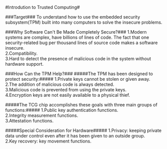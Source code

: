 #Introdution to Trusted Computing#

###Target###
To understand how to use the embedded security subsystem(TPM) built into many computers to solve the insecure problems.
<br />

###Why Software Can't Be Made Completely Secure?###
1.Modern systems are complex, have billions of lines of code. The fact that one security-related bug per thousand lines of source code makes a software insecure.<br />
2.Compatibility.<br />
3.Hard to detect the presence of malicious code in the system without hardware support.<br />

###How Can the TPM Help?###
#####The TPM has been designed to protect security:#####
1.Private keys cannot be stolen or given away.<br />
2.The addition of malicious code is always detected.<br />
3.Malicious code is prevented from using the private keys.<br />
4.Encryption keys are not easily available to a physical thief.<br />

#####The TCG chip accomplishes these goals with three main groups of functions:#####
1.Public key authentication functions.<br />
2.Integrity measurement functions.<br />
3.Attestation functions.<br />

#####Special Consideration for Hardware#####
1.Privacy: keeping private data under control even after it has been given to an outside group.<br />
2.Key recovery: key movement functions.
